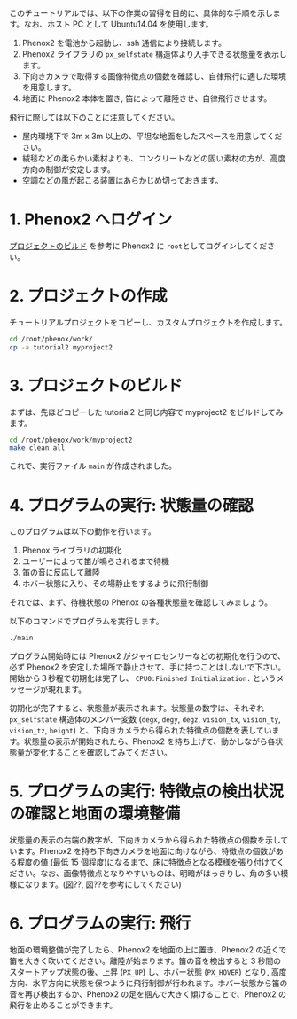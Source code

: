 このチュートリアルでは、以下の作業の習得を目的に、具体的な手順を示します。なお、ホスト PC として Ubuntu14.04 を使用します。

1. Phenox2 を電池から起動し、ssh 通信により接続します。2. Phenox2 ライブラリの `px_selfstate` 構造体より入手できる状態量を表示します。3. 下向きカメラで取得する画像特徴点の個数を確認し、自律飛行に適した環境を用意します。
4. 地面に Phenox2 本体を置き, 笛によって離陸させ、自律飛行させます。

飛行に際しては以下のことに注意してください。

 - 屋内環境下で 3m x 3m 以上の、平坦な地面をしたスペースを用意してください。
 - 絨毯などの柔らかい素材よりも、コンクリートなどの固い素材の方が、高度方向の制御が安定します。
 - 空調などの風が起こる装置はあらかじめ切っておきます。

# 1. Phenox2 へログイン
[プロジェクトのビルド](./build) を参考に Phenox2 に `root`としてログインしてください。

# 2. プロジェクトの作成
チュートリアルプロジェクトをコピーし、カスタムプロジェクトを作成します。
```bashcd /root/phenox/work/cp -a tutorial2 myproject2
```

# 3. プロジェクトのビルド
まずは、先ほどコピーした tutorial2 と同じ内容で myproject2 をビルドしてみます。```bash
cd /root/phenox/work/myproject2make clean all
```これで、実行ファイル `main` が作成されました。

# 4. プログラムの実行: 状態量の確認
このプログラムは以下の動作を行います。

1. Phenox ライブラリの初期化
2. ユーザーによって笛が鳴らされるまで待機
3. 笛の音に反応して離陸
4. ホバー状態に入り、その場静止をするように飛行制御

それでは、まず、待機状態の Phenox の各種状態量を確認してみましょう。

以下のコマンドでプログラムを実行します。

```bash
./main
```

プログラム開始時には Phenox2 がジャイロセンサーなどの初期化を行うので、必ず Phenox2 を安定した場所で静止させて、手に持つことはしないで下さい。開始から３秒程で初期化は完了し、 `CPU0:Finished Initialization.` というメッセージが現れます。

初期化が完了すると、状態量が表示されます。状態量の数字は、それぞれ `px_selfstate` 構造体のメンバー変数 (`degx`, `degy`, `degz`, `vision_tx`, `vision_ty`, `vision_tz`, `height`) と、下向きカメラから得られた特徴点の個数を表しています。状態量の表示が開始されたら、Phenox2 を持ち上げて、動かしながら各状態量が変化することを確認してみてください。

# 5. プログラムの実行: 特徴点の検出状況の確認と地面の環境整備状態量の表示の右端の数字が、下向きカメラから得られた特徴点の個数を示しています。Phenox2 を持ち下向きカメラを地面に向けながら、特徴点の個数がある程度の値 (最低 15 個程度)になるまで、床に特徴点となる模様を張り付けてください。なお、画像特徴点となりやすいものは、明暗がはっきりし、角の多い模様になります。(図??, 図??を参考にしてください)

# 6. プログラムの実行: 飛行地面の環境整備が完了したら、Phenox2 を地面の上に置き、Phenox2 の近くで笛を大きく吹いてください。離陸が始まります。笛の音を検出すると 3 秒間のスタートアップ状態の後、上昇 (`PX_UP`) し、ホバー状態 (`PX_HOVER`) となり, 高度方向、水平方向に状態を保つように飛行制御が行われます。ホバー状態から笛の音を再び検出するか、Phenox2 の足を掴んで大きく傾けることで、Phenox2 の 飛行を止めることができます。

